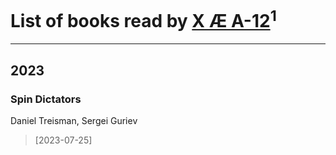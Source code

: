 # List of books read by [X Æ A-12](https://google.com)<sup>1</sup>
---

## 2023

### Spin Dictators
Daniel Treisman, ‎Sergei Guriev
> [2023-07-25] 



